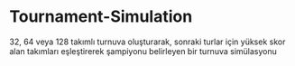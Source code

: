 # Tournament-Simulation
32, 64 veya 128 takımlı turnuva oluşturarak, sonraki turlar için yüksek skor alan takımları eşleştirerek şampiyonu belirleyen bir turnuva simülasyonu
